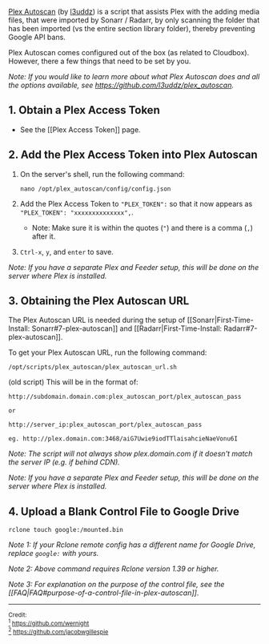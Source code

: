 [Plex Autoscan](https://github.com/l3uddz/plex_autoscan/) (by [l3uddz](https://github.com/l3uddz/)) is a script that assists Plex with the adding media files, that were imported by Sonarr / Radarr, by only scanning the folder that has been imported (vs the entire section library folder), thereby preventing Google API bans. 

Plex Autoscan comes configured out of the box (as related to Cloudbox). However, there a few things that need to be set by you. 

_Note: If you would like to learn more about what Plex Autoscan does and all the options available, see https://github.com/l3uddz/plex_autoscan._


## 1. Obtain a Plex Access Token

 - See the [[Plex Access Token]] page.

## 2. Add the Plex Access Token into Plex Autoscan

   1. On the server's shell, run the following command:

      ```
      nano /opt/plex_autoscan/config/config.json
      ```
   1. Add the Plex Access Token to `"PLEX_TOKEN":` so that it now appears as `"PLEX_TOKEN": "xxxxxxxxxxxxxx",`.

      - Note: Make sure it is within the quotes (`"`) and there is a comma (`,`) after it.

   1. `Ctrl-x`, `y`, and `enter` to save.

_Note: If you have a separate Plex and Feeder setup, this will be done on the server where Plex is installed._


## 3. Obtaining the Plex Autoscan URL

The Plex Autoscan URL is needed during the setup of [[Sonarr|First-Time-Install: Sonarr#7-plex-autoscan]] and [[Radarr|First-Time-Install: Radarr#7-plex-autoscan]].


To get your Plex Autoscan URL, run the following command:

 ```shell
 /opt/scripts/plex_autoscan/plex_autoscan_url.sh
 ```

(old script) This will be in the format of:

```
http://subdomain.domain.com:plex_autoscan_port/plex_autoscan_pass

or

http://server_ip:plex_autoscan_port/plex_autoscan_pass

eg. http://plex.domain.com:3468/aiG7Uwie9iodTTlaisahcieNaeVonu6I
```

_Note: The script will not always show plex.domain.com if it doesn't match the server IP (e.g. if behind CDN)._



_Note: If you have a separate Plex and Feeder setup, this will be done on the server where Plex is installed._


## 4. Upload a Blank Control File to Google Drive


```
rclone touch google:/mounted.bin
```

_Note 1: If your Rclone remote config has a different name for Google Drive, replace `google:` with yours._

_Note 2: Above command requires Rclone version 1.39 or higher._

_Note 3: For explanation on the purpose of the control file, see the [[FAQ|FAQ#purpose-of-a-control-file-in-plex-autoscan]]_.




---

<sub>Credit:<br></sub>
<sub> <a id="note1" href="#note1ref"><sup>1</sup></a> https://github.com/wernight</sub><br>
<sub> <a id="note2" href="#note2ref"><sup>2</sup></a> https://github.com/jacobwgillespie</sub>
